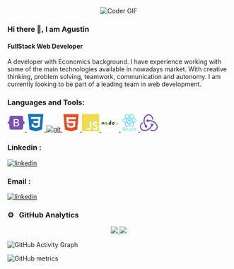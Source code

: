 <p align="center">

  <img src="https://media.giphy.com/media/SWoSkN6DxTszqIKEqv/giphy.gif" alt="Coder GIF" width="500" height="400">
  
</p>



### Hi there 👋, I am Agustin
#### FullStack Web Developer


A developer with Economics background. I have experience working with some of the main technologies available in nowadays market. With creative thinking, problem solving, teamwork, communication and autonomy. I am currently looking to be part of a leading team in web development.

<h3 align="left">Languages and Tools:</h3>
<p align="left"> 
<a href="https://getbootstrap.com" target="_blank"> <img src="https://github.com/devicons/devicon/blob/master/icons/bootstrap/bootstrap-plain.svg" alt="bootstrap" width="40" height="40"/> </a>
  <a href="https://www.w3schools.com/css/" target="_blank"> <img src="https://github.com/devicons/devicon/blob/master/icons/css3/css3-plain.svg" alt="css3" width="40" height="40"/> </a>
  <a href="https://git-scm.com/" target="_blank"> <img src="https://www.vectorlogo.zone/logos/git-scm/git-scm-icon.svg" alt="git" width="40" height="40"/> </a> 
  <a href="https://www.w3.org/html/" target="_blank"> <img src="https://github.com/devicons/devicon/blob/master/icons/html5/html5-plain.svg" alt="html5" width="40" height="40"/> </a>
  <a href="https://developer.mozilla.org/en-US/docs/Web/JavaScript" target="_blank"> <img src="https://github.com/devicons/devicon/blob/master/icons/javascript/javascript-plain.svg" alt="javascript" width="40" height="40"/> </a>
  <a href="https://nodejs.org" target="_blank"> <img src="https://github.com/devicons/devicon/blob/master/icons/nodejs/nodejs-original-wordmark.svg" alt="nodejs" width="40" height="40"/> </a>
  <a href="https://reactjs.org/" target="_blank"> <img src="https://github.com/devicons/devicon/blob/master/icons/react/react-original-wordmark.svg" alt="react" width="40" height="40"/> </a>
  <a href="https://redux.js.org" target="_blank"> <img src="https://github.com/devicons/devicon/blob/master/icons/redux/redux-original.svg" alt="redux" width="40" height="40"/> </a>
</p>

<h3 align="left">Linkedin :</h3>
<a href="https://www.linkedin.com/in/agu-lemos-fullstack-web-development/">
<img src='https://cdn.jsdelivr.net/npm/simple-icons@3.0.1/icons/linkedin.svg' alt='linkedin' height='40'>
 </a>
<h3 align="left">Email :</h3>
<a href="mailto:alemosmusi@gmail.com"&gt?from=careeradvice-US">
<img src='https://upload.wikimedia.org/wikipedia/commons/d/df/Aiga_mail.svg' alt='linkedin' height='40'>
 </a>
 

### ⚙️ &nbsp; GitHub Analytics

<p align="center">
<a href="https://github.com/alemosmusi">
  <img height="180em" src="https://github-readme-stats-eight-theta.vercel.app/api?username=alemosmusi&show_icons=true&theme=vue-light&include_all_commits=true&count_private=true" />
  <img height="180em" src="https://github-readme-stats-eight-theta.vercel.app/api/top-langs/?username=alemosmusi&layout=compact&e&theme=vue-light" />
</a>
</p>

![GitHub Activity Graph](https://activity-graph.herokuapp.com/graph?username=alemosmusi)  

![GitHub metrics](https://metrics.lecoq.io/alemosmusi)  
